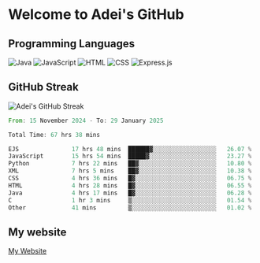 # Welcome to Adei's GitHub

## Programming Languages
![Java](https://img.shields.io/badge/Java-007396?style=flat-square&logo=java&logoColor=white)
![JavaScript](https://img.shields.io/badge/JavaScript-F7DF1E?style=flat-square&logo=javascript&logoColor=black)
![HTML](https://img.shields.io/badge/HTML-E34F26?style=flat-square&logo=html5&logoColor=white)
![CSS](https://img.shields.io/badge/CSS-1572B6?style=flat-square&logo=css3&logoColor=white)
![Express.js](https://img.shields.io/badge/Express.js-000000?style=flat-square&logo=express&logoColor=white)


## GitHub Streak
![Adei's GitHub Streak](https://github-readme-streak-stats.herokuapp.com/?user=AdeiTamayo&hide_border=true)

<!--START_SECTION:waka-->

```rust
From: 15 November 2024 - To: 29 January 2025

Total Time: 67 hrs 38 mins

EJS               17 hrs 48 mins  ██████▓░░░░░░░░░░░░░░░░░░   26.07 %
JavaScript        15 hrs 54 mins  █████▓░░░░░░░░░░░░░░░░░░░   23.27 %
Python            7 hrs 22 mins   ██▓░░░░░░░░░░░░░░░░░░░░░░   10.80 %
XML               7 hrs 5 mins    ██▓░░░░░░░░░░░░░░░░░░░░░░   10.38 %
CSS               4 hrs 36 mins   █▓░░░░░░░░░░░░░░░░░░░░░░░   06.75 %
HTML              4 hrs 28 mins   █▓░░░░░░░░░░░░░░░░░░░░░░░   06.55 %
Java              4 hrs 17 mins   █▓░░░░░░░░░░░░░░░░░░░░░░░   06.28 %
C                 1 hr 3 mins     ▒░░░░░░░░░░░░░░░░░░░░░░░░   01.54 %
Other             41 mins         ▒░░░░░░░░░░░░░░░░░░░░░░░░   01.02 %
```

<!--END_SECTION:waka-->

## My website
[My Website](https://adei.eus)


